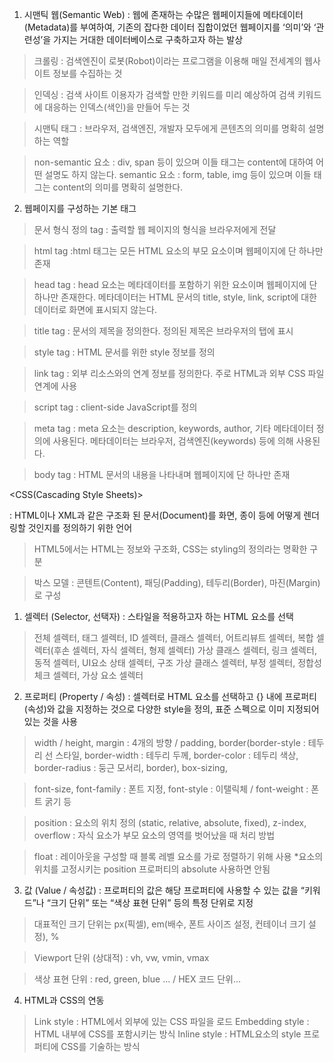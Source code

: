 <HTML>

1. 시맨틱 웹(Semantic Web)
:  웹에 존재하는 수많은 웹페이지들에 메타데이터(Metadata)를 부여하여, 기존의 잡다한 데이터 집합이었던 웹페이지를 ‘의미’와 ‘관련성’을 가지는 거대한 데이터베이스로 구축하고자 하는 발상

> 크롤링 : 검색엔진이 로봇(Robot)이라는 프로그램을 이용해 매일 전세계의 웹사이트 정보를 수집하는 것

> 인덱싱 : 검색 사이트 이용자가 검색할 만한 키워드를 미리 예상하여 검색 키워드에 대응하는 인덱스(색인)을 만들어 두는 것

> 시맨틱 태그 : 브라우저, 검색엔진, 개발자 모두에게 콘텐츠의 의미를 명확히 설명하는 역할

> non-semantic 요소 
: div, span 등이 있으며 이들 태그는 content에 대하여 어떤 설명도 하지 않는다.
> semantic 요소
: form, table, img 등이 있으며 이들 태그는 content의 의미를 명확히 설명한다.

2. 웹페이지를 구성하는 기본 태그
> 문서 형식 정의 tag <!DOCTYPE html>
: 출력할 웹 페이지의 형식을 브라우저에게 전달 

> html tag :html 태그는 모든 HTML 요소의 부모 요소이며 웹페이지에 단 하나만 존재

> head tag : head 요소는 메타데이터를 포함하기 위한 요소이며 웹페이지에 단 하나만 존재한다. 메타데이터는 HTML 문서의 title, style, link, script에 대한 데이터로 화면에 표시되지 않는다.

> title tag : 문서의 제목을 정의한다. 정의된 제목은 브라우저의 탭에 표시

> style tag : HTML 문서를 위한 style 정보를 정의

> link tag : 외부 리소스와의 연계 정보를 정의한다. 주로 HTML과 외부 CSS 파일 연계에 사용

> script tag : client-side JavaScript를 정의

> meta tag : meta 요소는 description, keywords, author, 기타 메타데이터 정의에 사용된다. 메타데이터는 브라우저, 검색엔진(keywords) 등에 의해 사용된다.

> body tag : HTML 문서의 내용을 나타내며 웹페이지에 단 하나만 존재


<CSS(Cascading Style Sheets)>

: HTML이나 XML과 같은 구조화 된 문서(Document)를 화면, 종이 등에 어떻게 렌더링할 것인지를 정의하기 위한 언어

> HTML5에서는 HTML는 정보와 구조화, CSS는 styling의 정의라는 명확한 구분

> 박스 모델
: 콘텐트(Content), 패딩(Padding), 테두리(Border), 마진(Margin)로 구성

1. 셀렉터 (Selector, 선택자)
: 스타일을 적용하고자 하는 HTML 요소를 선택

> 전체 셀렉터, 태그 셀렉터, ID 셀렉터, 클래스 셀렉터, 어트리뷰트 셀렉터, 복합 셀렉터(후손 셀렉터, 자식 셀렉터, 형제 셀렉터) 가상 클래스 셀렉터, 링크 셀렉터, 동적 셀렉터, UI요소 상태 셀렉터, 구조 가상 클래스 셀렉터, 부정 셀렉터, 정합성 체크 셀렉터, 가상 요소 셀렉터

2. 프로퍼티 (Property / 속성)
: 셀렉터로 HTML 요소를 선택하고 {} 내에 프로퍼티(속성)와 값을 지정하는 것으로 다양한 style을 정의, 표준 스펙으로 이미 지정되어 있는 것을 사용

> width / height, margin : 4개의 방향 / padding, border(border-style : 테두리 선 스타일, border-width : 테두리 두께, border-color : 테두리 색상, border-radius : 둥근 모서리, border), box-sizing, 

> font-size, font-family : 폰트 지정, font-style : 이탤릭체 / font-weight : 폰트 굵기 등

> position : 요소의 위치 정의 (static, relative, absolute, fixed), z-index, overflow : 자식 요소가 부모 요소의 영역를 벗어났을 때 처리 방법

> float : 레이아웃을 구성할 때 블록 레벨 요소를 가로 정렬하기 위해 사용 
*요소의 위치를 고정시키는 position 프로퍼티의 absolute 사용하면 안됨

3. 값 (Value / 속성값)
: 프로퍼티의 값은 해당 프로퍼티에 사용할 수 있는 값을 “키워드”나 “크기 단위” 또는 “색상 표현 단위” 등의 특정 단위로 지정

> 대표적인 크기 단위는 px(픽셀), em(배수, 폰트 사이즈 설정, 컨테이너 크기 설정), %

> Viewport 단위 (상대적) : vh, vw, vmin, vmax

> 색상 표현 단위 : red, green, blue ... / HEX 코드 단위... 

4. HTML과 CSS의 연동
> Link style : HTML에서 외부에 있는 CSS 파일을 로드
> Embedding style : HTML 내부에 CSS를 포함시키는 방식
> Inline style : HTML요소의 style 프로퍼티에 CSS를 기술하는 방식

